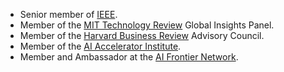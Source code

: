 - Senior member of [IEEE](https://www.ieee.org).
- Member of the [MIT Technology Review](https://www.technologyreview.com) Global Insights Panel.
- Member of the [Harvard Business Review](https://hbr.org) Advisory Council.
- Member of the [AI Accelerator Institute](https://www.aiacceleratorinstitute.com).
- Member and Ambassador at the [AI Frontier Network](https://aifn.co/).
